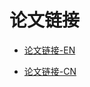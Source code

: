 # 论文链接

- [论文链接-EN](https://arxiv.org/pdf/2401.06066)

- [论文链接-CN](https://yiyibooks.cn/arxiv/2401.06066v1/index.html)